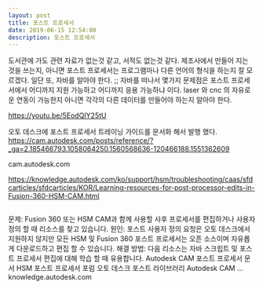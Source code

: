 ```yaml
---
layout: post
title: 포스트 프로세서
date: 2019-06-15 12:54:00
description: 포스트 프로세서
---
```


도서관에 가도 관련 자료가 없는것 같고, 서적도 없는것 같다. 제조사에서 만들어 지는 것을 쓰는지, 아니면 포스트 프로세서는 프로그램마나 다른 언어의 형식을 하는지 잘 모르겠다. 일단 또, 자바를 알아야 한다. ;;
자바를 떠나서 몇가지 문제점은 포스트 프로세서에서 어디까지 지원 가능하고 어디까지 응용 가능하냐 이다. laser 와 cnc 의 자유로운 연동이 가능한지 아니면 각각의 다른 데이터를 만들어야 하는지 알아야 한다.

https://youtu.be/5EodQIY25tU

오토 데스크에 포스트 프로세서 트레이닝 가이드를 문서화 해서 발행 했다.
https://cam.autodesk.com/posts/reference/?_ga=2.185466793.1058064250.1560568636-120466188.1551362609

cam.autodesk.com

https://knowledge.autodesk.com/ko/support/hsm/troubleshooting/caas/sfdcarticles/sfdcarticles/KOR/Learning-resources-for-post-processor-edits-in-Fusion-360-HSM-CAM.html

<div class="img_row">
	<img class="col three" src="{{ site.baseurl }}/img/post/01_postpro_01.png
	" alt="" title="example image"/>
</div>


문제: Fusion 360 또는 HSM CAM과 함께 사용할 사후 프로세서를 편집하거나 사용자 정의 할 때 리소스를 찾고 있습니다. 원인: 포스트 사용자 정의 요청은 오토 데스크에서 지원하지 않지만 모든 HSM 및 Fusion 360 포스트 프로세서는 오픈 소스이며 자유롭게 다운로드하고 편집 할 수 있습니다. 해결 방법: 다음 리소스는 자바 스크립트 및 포스트 프로세서 편집에 대해 학습 할 때 유용합니다. Autodesk CAM 포스트 프로세서 문서 HSM 포스트 프로세서 포럼 오토 데스크 포스트 라이브러리 Autodesk CAM ...
knowledge.autodesk.com
